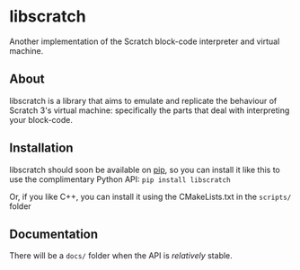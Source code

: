 # libscratch
Another implementation of the Scratch block-code interpreter and virtual machine. 


## About
libscratch is a library that aims to emulate and replicate the behaviour of Scratch 3's virtual machine: specifically the parts that deal with interpreting your block-code. 

## Installation
libscratch should soon be available on [pip](https://pypi.org), so you can install it like this to use the complimentary Python API:
`pip install libscratch`

Or, if you like C++, you can install it using the CMakeLists.txt in the `scripts/` folder

## Documentation
There will be a `docs/` folder when the API is *relatively* stable. 

